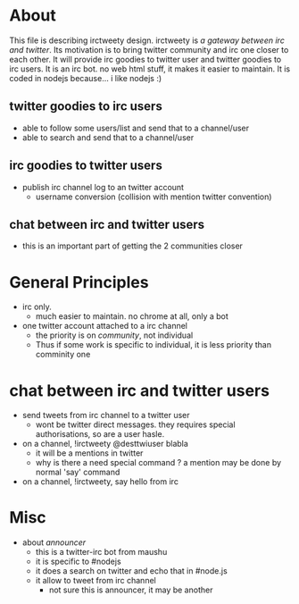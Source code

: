 About
=====
This file is describing irctweety design. irctweety is *a gateway between irc and twitter*.
Its motivation is to bring twitter community and irc one closer to each other.
It will provide irc goodies to twitter user and twitter goodies to irc users.
It is an irc bot. no web html stuff, it makes it easier to maintain.
It is coded in nodejs because... i like nodejs :)

twitter goodies to irc users
----------------------------
* able to follow some users/list and send that to a channel/user
* able to search and send that to a channel/user

irc goodies to twitter users
----------------------------
* publish irc channel log to an twitter account
  * username conversion (collision with mention twitter convention)

chat between irc and twitter users
----------------------------------
* this is an important part of getting the 2 communities closer

General Principles
==================
* irc only.
  * much easier to maintain. no chrome at all, only a bot
* one twitter account attached to a irc channel
  * the priority is on *community*, not individual
  * Thus if some work is specific to individual, it is less priority than comminity one

chat between irc and twitter users
==================================
* send tweets from irc channel to a twitter user
  * wont be twitter direct messages. they requires special authorisations, so are a user hasle.
* on a channel, !irctweety @desttwiuser blabla
  * it will be a mentions in twitter
  * why is there a need special command ? a mention may be done by normal 'say' command
* on a channel, !irctweety, say hello from irc


Misc
====
* about _announcer_
  * this is a twitter-irc bot from maushu
  * it is specific to #nodejs
  * it does a search on twitter and echo that in #node.js
  * it allow to tweet from irc channel
    * not sure this is announcer, it may be another

